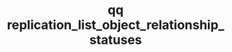 ---
category: replication
command: replication_list_object_relationship_statuses
keywords: qq, qq_cli, replication_list_object_relationship_statuses
optional_options: []
permalink: /qq-cli-command-guide/replication/replication_list_object_relationship_statuses.html
positional_options: []
sidebar: qq_cli_command_reference_sidebar
summary: This section explains how to use the <code>qq replication_list_object_relationship_statuses</code>
  command.
synopsis: List the statuses for all existing object replication relationships.
title: qq replication_list_object_relationship_statuses
usage: qq replication_list_object_relationship_statuses [-h]
zendesk_source: qq CLI Command Guide

---